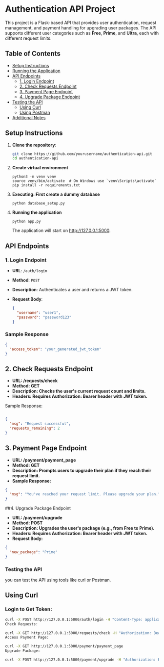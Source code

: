 # Authentication API Project

This project is a Flask-based API that provides user authentication, request management, and payment handling for upgrading user packages. The API supports different user categories such as **Free**, **Prime**, and **Ultra**, each with different request limits.

## Table of Contents

- [Setup Instructions](#setup-instructions)
- [Running the Application](#running-the-application)
- [API Endpoints](#api-endpoints)
  - [1. Login Endpoint](#1-login-endpoint)
  - [2. Check Requests Endpoint](#2-check-requests-endpoint)
  - [3. Payment Page Endpoint](#3-payment-page-endpoint)
  - [4. Upgrade Package Endpoint](#4-upgrade-package-endpoint)
- [Testing the API](#testing-the-api)
  - [Using Curl](#using-curl)
  - [Using Postman](#using-postman)
- [Additional Notes](#additional-notes)

## Setup Instructions

1. **Clone the repository**:

   ```bash
   git clone https://github.com/yourusername/authentication-api.git
   cd authentication-api
   ```
2. **Create virtual environment**
    ```
    python3 -m venv venv
    source venv/bin/activate  # On Windows use `venv\Scripts\activate`
    pip install -r requirements.txt
    ```
3. **Executing: First create a dummy database**
    ```
    python database_setup.py
    ```
4. **Running the application**
    ```
    python app.py
    ```
    The application will start on http://127.0.0.1:5000.

## API Endpoints

### 1. Login Endpoint

- **URL**: `/auth/login`
- **Method**: `POST`
- **Description**: Authenticates a user and returns a JWT token.
- **Request Body**:

  ```json
  {
    "username": "user1",
    "password": "password123"
  }
### Sample Response
```json
{
  "access_token": "your_generated_jwt_token"
}
```

## 2. Check Requests Endpoint
- **URL: /requests/check**
- **Method: GET**
- **Description: Checks the user's current request count and limits.**
- **Headers: Requires Authorization: Bearer <token> header with JWT token.**

Sample Response:

```json

{
  "msg": "Request successful",
  "requests_remaining": 2
}
```
## 3. Payment Page Endpoint
- **URL: /payment/payment_page**
- **Method: GET**
- **Description: Prompts users to upgrade their plan if they reach their request limit.**
- **Sample Response:**
```json
{
  "msg": "You've reached your request limit. Please upgrade your plan."
}
```
##4. Upgrade Package Endpoint
- **URL: /payment/upgrade**
- **Method: POST**
- **Description: Upgrades the user's package (e.g., from Free to Prime).**
- **Headers: Requires Authorization: Bearer <token> header with JWT token.**
- **Request Body:**
```json
{
  "new_package": "Prime"
}
```

### Testing the API
you can test the API using tools like curl or Postman.

## Using Curl
### Login to Get Token:

```bash
curl -X POST http://127.0.0.1:5000/auth/login -H "Content-Type: application/json" -d "{\"username\": \"user1\", \"password\": \"password123\"}"
Check Requests:

curl -X GET http://127.0.0.1:5000/requests/check -H "Authorization: Bearer <your_token>"
Access Payment Page:

curl -X GET http://127.0.0.1:5000/payment/payment_page
Upgrade Package:

curl -X POST http://127.0.0.1:5000/payment/upgrade -H "Authorization: Bearer <your_token>" -H "Content-Type: application/json" -d "{\"new_package\": \"Prime\"}"
```